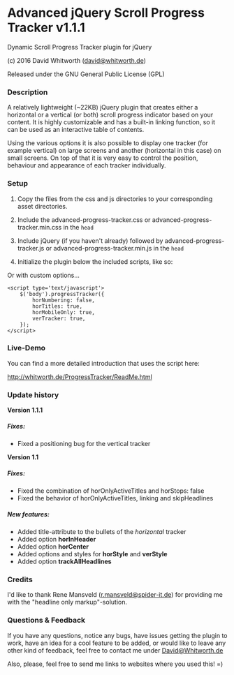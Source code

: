 # Advanced jQuery Scroll Progress Tracker v1.1.1

Dynamic Scroll Progress Tracker plugin for jQuery

(c) 2016 David Whitworth (david@whitworth.de)

Released under the GNU General Public License (GPL)

### Description

A relatively lightweight (~22KB) jQuery plugin that creates either a horizontal or a vertical (or both) scroll progress indicator based on your content. It is highly customizable and has a built-in linking function, so it can be used as an interactive table of contents.

Using the various options it is also possible to display one tracker (for example vertical) on large screens and another (horizontal in this case) on small screens. On top of that it is very easy to control the position, behaviour and appearance of each tracker individually.

### Setup

1. Copy the files from the css and js directories to your corresponding asset directories.
2. Include the advanced-progress-tracker.css or advanced-progress-tracker.min.css in the `head`
3. Include jQuery (if you haven't already) followed by advanced-progress-tracker.js or advanced-progress-tracker.min.js in the `head`
4. Initialize the plugin below the included scripts, like so:
   
    <script type='text/javascript'>
        $('body').progressTracker();
    </script>

Or with custom options...

    <script type='text/javascript'>
        $('body').progressTracker({
            horNumbering: false,
            horTitles: true,
            horMobileOnly: true,
            verTracker: true,
        });
    </script>

### Live-Demo

You can find a more detailed introduction that uses the script here:

http://whitworth.de/ProgressTracker/ReadMe.html

### Update history

**Version 1.1.1**
##### Fixes:

- Fixed a positioning bug for the vertical tracker

**Version 1.1**
##### Fixes:

- Fixed the combination of horOnlyActiveTitles and horStops: false
- Fixed the behavior of horOnlyActiveTitles, linking and skipHeadlines

##### New features:

- Added title-attribute to the bullets of the *horizontal* tracker
- Added option **horInHeader**
- Added option **horCenter**
- Added options and styles for **horStyle** and **verStyle**
- Added option **trackAllHeadlines**

### Credits

I'd like to thank Rene Mansveld (r.mansveld@spider-it.de) for providing me with the "headline only markup"-solution.

### Questions & Feedback

If you have any questions, notice any bugs, have issues getting the plugin to work, have an idea for a cool feature to be added, or would like to leave any other kind of feedback, feel free to contact me under David@Whitworth.de

Also, please, feel free to send me links to websites where you used this! =)